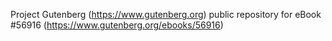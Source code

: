 Project Gutenberg (https://www.gutenberg.org) public repository for
eBook #56916 (https://www.gutenberg.org/ebooks/56916)
